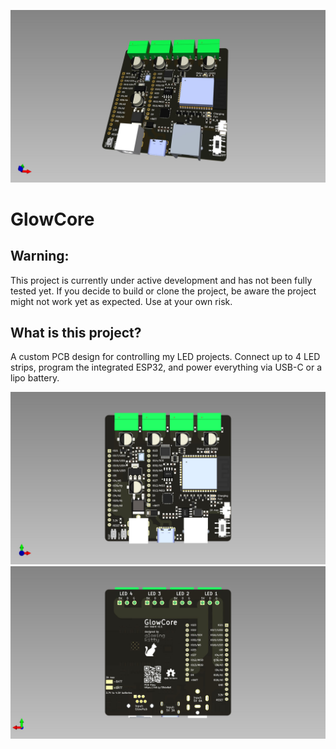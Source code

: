 ![GlowCore](pcb_3d_model.jpg)


# GlowCore

## Warning:

This project is currently under active development and has not been fully tested yet. If you decide to build or clone the project, be aware the project might not work yet as expected. Use at your own risk.

## What is this project?

A custom PCB design for controlling my LED projects. Connect up to 4 LED strips, program the integrated ESP32, and power everything via USB-C or a lipo battery.

![GlowCore](pcb_front.jpg)
![GlowCore](pcb_back.jpg)